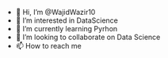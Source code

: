 - 👋 Hi, I’m @WajidWazir10
- 👀 I’m interested in DataScience
- 🌱 I’m currently learning Pyrhon
- 💞️ I’m looking to collaborate on Data Science
- 📫 How to reach me 

<!---
WajidWazir10/WajidWazir10 is a ✨ special ✨ repository because its `README.md` (this file) appears on your GitHub profile.
You can click the Preview link to take a look at your changes.
--->
